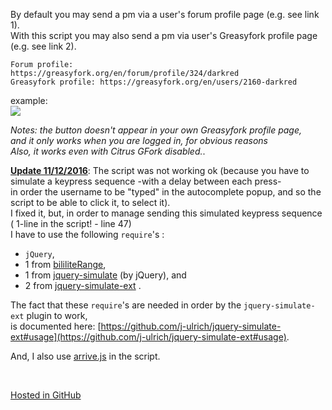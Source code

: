 By default you may send a pm via a user's forum profile page (e.g. see link 1).  
With this script you may also send a pm via user's Greasyfork profile page (e.g. see link 2).
```
Forum profile:      https://greasyfork.org/en/forum/profile/324/darkred
Greasyfork profile: https://greasyfork.org/en/users/2160-darkred
```

example:  
![](https://i.imgur.com/LUN73U5.gif)

*Notes: the button doesn't appear in your own Greasyfork profile page,  
and it only works when you are logged in, for obvious reasons  
Also, it works even with Citrus GFork disabled.*. 
<br>

**<u>Update 11/12/2016</u>**:
The script was not working ok (because you have to simulate a keypress sequence -with a delay between each press-  
in order the username to be "typed" in the autocomplete popup, and so the script to be able to click it, to select it).  
I fixed it, but, in order to manage sending this simulated keypress sequence ( 1-line in the script! - line 47)   
I have to use the following `require`'s :  
- `jQuery`,  
- 1 from [bililiteRange](https://github.com/dwachss/bililiteRange),   
- 1 from [jquery-simulate](https://github.com/jquery/jquery-simulate) (by jQuery), and   
- 2 from [jquery-simulate-ext](https://github.com/j-ulrich/jquery-simulate-ext) .  

The fact that these `require`'s are needed in order by the `jquery-simulate-ext` plugin to work,  
is documented here: [https://github.com/j-ulrich/jquery-simulate-ext#usage](https://github.com/j-ulrich/jquery-simulate-ext#usage).

And, I also use [arrive.js](https://github.com/uzairfarooq/arrive) in the script.   

<br>

[Hosted in GitHub](https://github.com/darkred/Userscripts)
